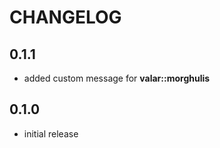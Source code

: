 # CHANGELOG

## 0.1.1

* added custom message for **valar::morghulis**

## 0.1.0

* initial release
